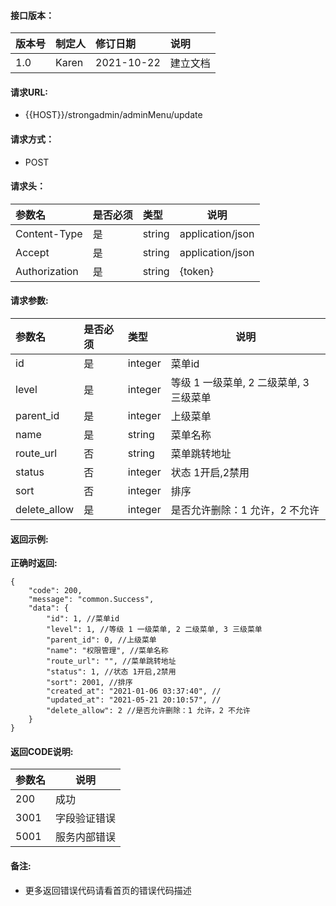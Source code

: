 #### 接口版本：

|版本号|制定人|修订日期|说明|
|:----|:----|:----   |:----|
|1.0 |Karen  |2021-10-22 |建立文档|

#### 请求URL:

- {{HOST}}/strongadmin/adminMenu/update

#### 请求方式：

- POST

#### 请求头：

|参数名|是否必须|类型|说明|
|:----    |:---|:----- |-----   |
|Content-Type |是  |string |application/json   |
|Accept |是  |string |application/json   |
|Authorization|是|string|{token}|

#### 请求参数:

|参数名|是否必须|类型|说明|
|:----    |:---|:----- |-----   |
|id |是  |integer |菜单id   |
|level |是  |integer |等级 1 一级菜单, 2 二级菜单, 3 三级菜单   |
|parent_id |是  |integer |上级菜单   |
|name |是  |string |菜单名称   |
|route_url |否  |string |菜单跳转地址   |
|status |否  |integer |状态 1开启,2禁用   |
|sort |否  |integer |排序   |
|delete_allow |是  |integer |是否允许删除：1 允许，2 不允许   |


#### 返回示例:

**正确时返回:**

```
{
    "code": 200,
    "message": "common.Success",
    "data": {
        "id": 1, //菜单id
        "level": 1, //等级 1 一级菜单, 2 二级菜单, 3 三级菜单
        "parent_id": 0, //上级菜单
        "name": "权限管理", //菜单名称
        "route_url": "", //菜单跳转地址
        "status": 1, //状态 1开启,2禁用
        "sort": 2001, //排序
        "created_at": "2021-01-06 03:37:40", //
        "updated_at": "2021-05-21 20:10:57", //
        "delete_allow": 2 //是否允许删除：1 允许，2 不允许
    }
}
```

#### 返回CODE说明:

|参数名|说明|
|:----- |----- |
|200 |成功  |
|3001 |字段验证错误  |
|5001|服务内部错误|

#### 备注:

- 更多返回错误代码请看首页的错误代码描述